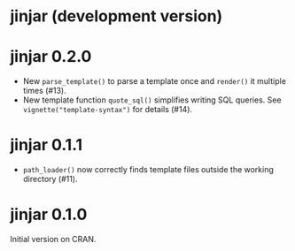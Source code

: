 # jinjar (development version)

# jinjar 0.2.0

* New `parse_template()` to parse a template once and `render()` it multiple times (#13).
* New template function `quote_sql()` simplifies writing SQL queries. See `vignette("template-syntax")` for details (#14).

# jinjar 0.1.1

* `path_loader()` now correctly finds template files outside the working directory (#11).

# jinjar 0.1.0

Initial version on CRAN.
